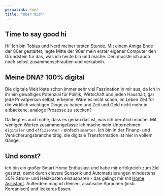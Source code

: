 ```yaml
---
permalink: /me/
title: "Über mich"
---
```


## Time to say good hi

Hi! Ich bin Tobias und Nerd meiner ersten Stunde. Mit einem Amiga Ende der 80er gestartet, legte Mitte der 90er mein erster eigener Computer den Grundstein für das, was ich heute bin und mache. Den musste ich auch noch selbst zusammenschrauben und verkabeln.

## Meine DNA? 100% digital

Die digitale Welt löste schon immer sehr viel Faszination in mir aus, da ich in ihr ein gewaltiges Potenzial für Politik, Wirtschaft und jeden Haushalt, gar jede Privatperson selbst, erkenne. Wäre es nicht schön, im Leben Zeit für die wirklich wichtigen Dinge zu haben und Zeit und Geld nicht mehr in altbackene, analoge Prozesse zu stecken?

Da liegt es auch nahe, dass es genau das ist, was ich beruflich mache. Mit wenigen Worten zusammengefasst: ich mache mein Unternehmen `digitaler` und `effizienter` - einfach `smarter`. Ich bin in der Finanz- und Versicherungsbranche tätig, die digitale Transformation ist hier in vollem Gange.

## Und sonst?

Ich bin ein großer Smart Home Enthusiast und habe mir erfolgreich zum Ziel gesetzt, damit durch clevere Sensorik und Automatisierungen mindestens 30% Strom- und Heizkosten einzusparen - das gelingt mir mit [Home Assistant](https://www.home-assistant.io). Außerdem mag ich Reisen, asiatische Sprachen (insb. Koreanisch) und leckeres Essen.